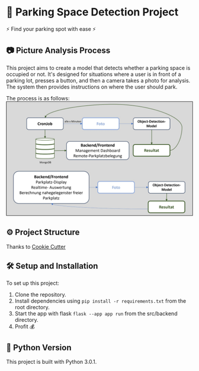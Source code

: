 # 🚗 Parking Space Detection Project

⚡ Find your parking spot with ease ⚡️️️

## 📷 Picture Analysis Process

This project aims to create a model that detects whether a parking space is occupied or not. It's designed for situations where a user is in front of a parking lot, presses a button, and then a camera takes a photo for analysis. The system then provides instructions on where the user should park.

The process is as follows:
![process](readme_resources/use_cases.jpeg)

## ⚙️ Project Structure

Thanks to [Cookie Cutter](https://drivendata.github.io/cookiecutter-data-science/)

## 🛠️ Setup and Installation

To set up this project:

1. Clone the repository.
2. Install dependencies using ```pip install -r requirements.txt``` from the root directory.
3. Start the app with flask ```flask --app app run``` from the src/backend directory.
4. Profit 💰

## 🐍 Python Version

This project is built with Python 3.0.1.
